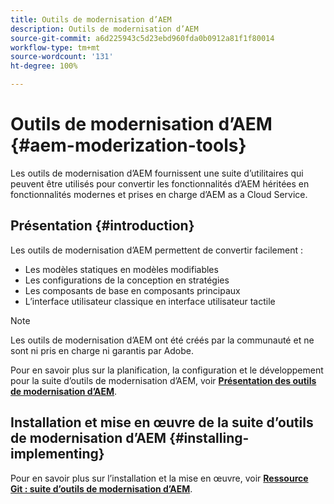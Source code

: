 ```yaml
---
title: Outils de modernisation d’AEM
description: Outils de modernisation d’AEM
source-git-commit: a6d225943c5d23ebd960fda0b0912a81f1f80014
workflow-type: tm+mt
source-wordcount: '131'
ht-degree: 100%

---
```


# Outils de modernisation d’AEM {#aem-moderization-tools}

Les outils de modernisation d’AEM fournissent une suite d’utilitaires qui peuvent être utilisés pour convertir les fonctionnalités d’AEM héritées en fonctionnalités modernes et prises en charge d’AEM as a Cloud Service.


## Présentation {#introduction}

Les outils de modernisation d’AEM permettent de convertir facilement :

* Les modèles statiques en modèles modifiables
* Les configurations de la conception en stratégies
* Les composants de base en composants principaux
* L’interface utilisateur classique en interface utilisateur tactile

>[!NOTE]
>Les outils de modernisation d’AEM ont été créés par la communauté et ne sont ni pris en charge ni garantis par Adobe.

Pour en savoir plus sur la planification, la configuration et le développement pour la suite d’outils de modernisation d’AEM, voir **[Présentation des outils de modernisation d’AEM](https://opensource.adobe.com/aem-modernize-tools/)**.

## Installation et mise en œuvre de la suite d’outils de modernisation d’AEM {#installing-implementing}

Pour en savoir plus sur l’installation et la mise en œuvre, voir **[Ressource Git : suite d’outils de modernisation d’AEM](https://github.com/adobe/aem-modernize-tools)**.
